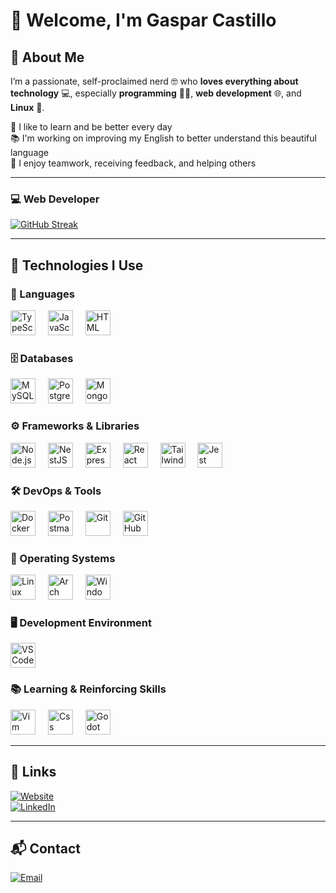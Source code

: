 # 👋 Welcome, I'm Gaspar Castillo

## 🙋 About Me

I’m a passionate, self-proclaimed nerd 🤓 who **loves everything about technology** 💻, especially **programming** 👨‍💻, **web development** 🌐, and **Linux** 🐧.

🧠 I like to learn and be better every day  
📚 I'm working on improving my English to better understand this beautiful language  
🤝 I enjoy teamwork, receiving feedback, and helping others

---

### 💻 Web Developer

[![GitHub Streak](https://streak-stats.demolab.com?user=INGCapaDev&theme=highcontrast&border_radius=7&hide_border=true&exclude_days=Sun%2CSat&card_width=467)](https://github.com/INGCapaDev)

---

## 🧰 Technologies I Use

<div align="left">

### 🧠 Languages  
<img src="https://skillicons.dev/icons?i=ts" height="40" alt="TypeScript" />
<img width="12" />
<img src="https://skillicons.dev/icons?i=js" height="40" alt="JavaScript" />
<img width="12" />
<img src="https://skillicons.dev/icons?i=html" height="40" alt="HTML" />

### 🗄️ Databases  
<img src="https://skillicons.dev/icons?i=mysql" height="40" alt="MySQL" />
<img width="12" />
<img src="https://skillicons.dev/icons?i=postgres" height="40" alt="PostgreSQL" />
<img width="12" />
<img src="https://skillicons.dev/icons?i=mongo" height="40" alt="MongoDB" />

### ⚙️ Frameworks & Libraries  
<img src="https://skillicons.dev/icons?i=nodejs" height="40" alt="Node.js" />
<img width="12" />
<img src="https://skillicons.dev/icons?i=nestjs" height="40" alt="NestJS" />
<img width="12" />
<img src="https://skillicons.dev/icons?i=express" height="40" alt="Express" />
<img width="12" />
<img src="https://skillicons.dev/icons?i=react" height="40" alt="React" />
<img width="12" />
<img src="https://skillicons.dev/icons?i=tailwind" height="40" alt="Tailwind CSS" />
<img width="12" />
<img src="https://skillicons.dev/icons?i=jest" height="40" alt="Jest" />

### 🛠️ DevOps & Tools  
<img src="https://skillicons.dev/icons?i=docker" height="40" alt="Docker" />
<img width="12" />
<img src="https://skillicons.dev/icons?i=postman" height="40" alt="Postman" />
<img width="12" />
<img src="https://skillicons.dev/icons?i=git" height="40" alt="Git" />
<img width="12" />
<img src="https://skillicons.dev/icons?i=github" height="40" alt="GitHub" />

### 🐧 Operating Systems  
<img src="https://skillicons.dev/icons?i=linux" height="40" alt="Linux" />
<img width="12" />
<img src="https://skillicons.dev/icons?i=arch" height="40" alt="Arch Linux" />
<img width="12" />
<img src="https://skillicons.dev/icons?i=windows" height="40" alt="Windows" />

### 🖥️ Development Environment  
<img src="https://skillicons.dev/icons?i=vscode" height="40" alt="VS Code" />

### 📚 Learning & Reinforcing Skills
<img src="https://skillicons.dev/icons?i=vim" height="40" alt="Vim" />
<img width="12" />
<img src="https://skillicons.dev/icons?i=css" height="40" alt="Css" />
<img width="12" />
<img src="https://skillicons.dev/icons?i=godot" height="40" alt="Godot" />

</div>

---

## 🔗 Links

[![Website](https://img.shields.io/badge/Website-isakidev-4285F4?style=for-the-badge&logo=googlechrome&logoColor=white&labelColor=101010)](https://isakidev.netlify.app)  
[![LinkedIn](https://img.shields.io/badge/LinkedIn-in/isakidev-487FCF?style=for-the-badge&logo=LinkedIn&logoColor=white&labelColor=101010)](https://www.linkedin.com/in/isakidev/)

---

## 📬 Contact

[![Email](https://img.shields.io/badge/gaspar.c.developer@gmail.com-email-D14836?style=for-the-badge&logo=gmail&logoColor=white&labelColor=101010)](mailto:gaspar.c.developer@gmail.com)
